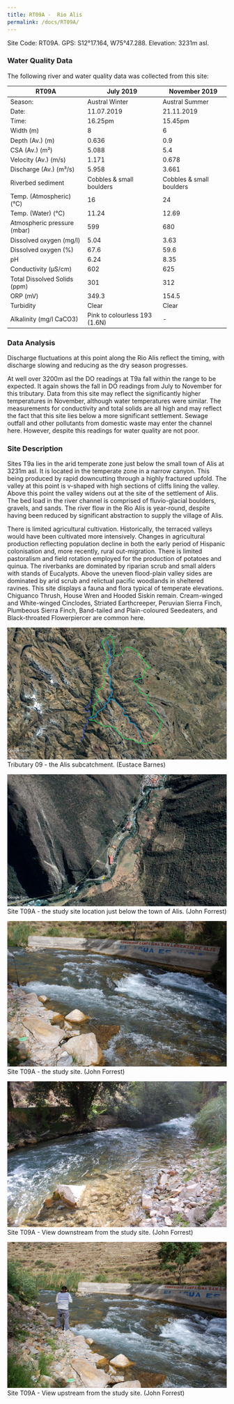 ```yaml
---
title: RT09A -  Rio Alis
permalink: /docs/RT09A/
---
```



Site Code: RT09A.  GPS: S12°17.164, W75°47.288. Elevation:
3231m asl.

### Water Quality Data

The following river and water quality data was collected from this site:

| RT09A                        | July 2019                     | November 2019            |
|------------------------------|-------------------------------|--------------------------|
| Season:                      | Austral Winter                | Austral Summer           |
| Date:                        | 11.07.2019                    | 21.11.2019               |
| Time:                        | 16.25pm                       | 15.45pm                  |
| Width (m)                    | 8                             | 6                        |
| Depth (Av.) (m)              | 0.636                         | 0.9                      |
| CSA (Av.) (m²)               | 5.088                         | 5.4                      |
| Velocity (Av.) (m/s)         | 1.171                         | 0.678                    |
| Discharge (Av.) (m³/s)       | 5.958                         | 3.661                    |
| Riverbed sediment            | Cobbles & small boulders      | Cobbles & small boulders |
| Temp. (Atmospheric) (°C)     | 16                            | 24                       |
| Temp. (Water) (°C)           | 11.24                         | 12.69                    |
| Atmospheric pressure (mbar)  | 599                           | 680                      |
| Dissolved oxygen (mg/l)      | 5.04                          | 3.63                     |
| Dissolved oxygen (%)         | 67.6                          | 59.6                     |
| pH                           | 6.24                          | 8.35                     |
| Conductivity (µS/cm)         | 602                           | 625                      |
| Total Dissolved Solids (ppm) | 301                           | 312                      |
| ORP (mV)                     | 349.3                         | 154.5                    |
| Turbidity                    | Clear                         | Clear                    |
| Alkalinity (mg/l CaCO3)      | Pink to colourless 193 (1.6N) |  -                       |

### Data Analysis
Discharge fluctuations at this point along the Rio Alis reflect the timing, with discharge slowing and reducing as the dry season progresses.                       

At well over 3200m asl the DO readings at T9a fall within the range to be expected. It again shows the fall in DO readings from July to November for this tributary. Data from this site may reflect the significantly higher temperatures in November, although water temperatures were similar. The measurements for conductivity and total solids are all high and may reflect the fact that this site lies below a more significant settlement. Sewage outfall and other pollutants from domestic waste may enter the channel here. However, despite this readings for water quality are not poor.


### Site Description
Sites T9a lies in the arid temperate zone just below the small town of Alis at 3231m asl. It is located in the temperate zone in a narrow canyon. This being produced by rapid downcutting through a highly fractured upfold. The valley at this point is v-shaped with high sections of cliffs lining the valley.  Above this point the valley widens out at the site of the settlement of Alis. The bed load in the river channel is comprised of fluvio-glacial boulders, gravels, and sands. The river flow in the Rio Alis is year-round, despite having been reduced by significant abstraction to supply the village of Alis. 

There is limited agricultural cultivation. Historically, the terraced valleys would have been cultivated more intensively. Changes in agricultural production reflecting population decline in both the early period of Hispanic colonisation and, more recently, rural out-migration. There is limited pastoralism and field rotation employed for the production of potatoes and quinua. The riverbanks are dominated by riparian scrub and small alders with stands of Eucalypts. Above the uneven flood-plain valley sides are dominated by arid scrub and relictual pacific woodlands in sheltered ravines. This site displays a fauna and flora typical of temperate elevations. Chiguanco Thrush, House Wren and Hooded Siskin remain. Cream-winged and White-winged Cinclodes, Striated Earthcreeper, Peruvian Sierra Finch, Plumbeous Sierra Finch, Band-tailed and Plain-coloured Seedeaters, and Black-throated Flowerpiercer are common here.


![Tributary T09 - the Alis subcatchment. (Eustace Barnes)](/assets/SiteDescriptions/T9/T9Alissubcatchment.jpg)
Tributary 09 - the Alis subcatchment. (Eustace Barnes)


![Site T09A - the study site location. (John Forrest)](/assets/SiteDescriptions/T9/RT9ALowerAlisvalley.jpg)
Site T09A - the study site location just below the town of Alis. (John Forrest)


![Site T09A - the study site. (John Forrest)](/assets/SiteDescriptions/T9/T9AViewupstream.JPG)
Site T09A - the study site. (John Forrest)


![Site T09A - View downstream from the study site. (John Forrest)](/assets/SiteDescriptions/T9/T9AViewdownstream.JPG)
Site T09A - View downstream from the study site. (John Forrest)


![Site T09A - View upstream from the study site. (John Forrest)](/assets/SiteDescriptions/T9/T9AViewupstream2.JPG)
Site T09A - View upstream from the study site. (John Forrest)

